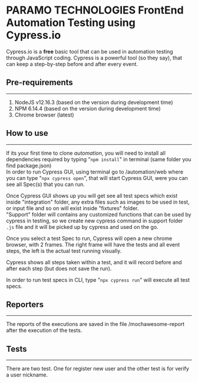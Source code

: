 # PARAMO TECHNOLOGIES FrontEnd Automation Testing using Cypress.io

Cypress.io is a **free** basic tool that can be used in automation testing through JavaScript coding.
Cypress is a powerful tool (so they say), that can keep a step-by-step before and after every event.


## Pre-requirements
---
1. NodeJS v12.16.3 (based on the version during development time)  
2. NPM 6.14.4 (based on the version during development time)  
3. Chrome browser (latest)  


## How to use
---
If its your first time to clone *automation*, you will need to install all dependencies required by typing "```npm install```" in terminal (same folder you find package.json)  
In order to run Cypress GUI, using terminal go to <repo folder>/automation/web where you can type "```npx cypress open```", that will start Cypress GUI, were you can see all Spec(s) that you can run.  

Once Cypress GUI shows up you will get see all test specs which exist inside "integration" folder, any extra files such as images to be used in test, or input file and so on will exist inside "fixtures" folder.  
"Support" folder will contains any customized functions that can be used by cypress in testing, so we create new cypress command in support folder ```.js``` file and it will be picked up by cypress and used on the go.

Once you select a test Spec to run, Cypress will open a new chrome browser, with 2 frames.
The right frame will have the tests and all event steps, the left is the actual test running visually.

Cypress shows all steps taken within a test, and it will record before and after each step (but does not save the run).

In order to run test specs in CLI, type "```npx cypress run```" will execute all test specs.  

## Reporters
---

The reports of the executions are saved in the file /mochawesome-report after the execution of the tests.

## Tests
---

There are two test. One for register new user and the other test is for verify a user nickname.
